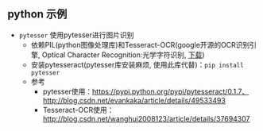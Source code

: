 ## python 示例

- `pytesser` 使用pytesser进行图片识别
    - 依赖PIL(python图像处理库)和Tesseract-OCR(google开源的OCR识别引擎, Optical Character Recognition:光学字符识别, [下载](http://jaist.dl.sourceforge.net/project/tesseract-ocr-alt/tesseract-ocr-setup-3.02.02.exe))
    - 安装pytesseract(pytesser库安装麻烦, 使用此库代替)：`pip install pytesser`
    - 参考
        - pytesser使用：https://pypi.python.org/pypi/pytesseract/0.1.7、http://blog.csdn.net/evankaka/article/details/49533493
        - Tesseract-OCR使用：http://blog.csdn.net/wanghui2008123/article/details/37694307

